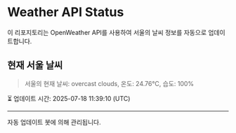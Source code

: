 
# Weather API Status

이 리포지토리는 OpenWeather API를 사용하여 서울의 날씨 정보를 자동으로 업데이트합니다.

## 현재 서울 날씨
> 서울의 현재 날씨: overcast clouds, 온도: 24.76°C, 습도: 100%

⏳ 업데이트 시간: 2025-07-18 11:39:10 (UTC)

---
자동 업데이트 봇에 의해 관리됩니다.
